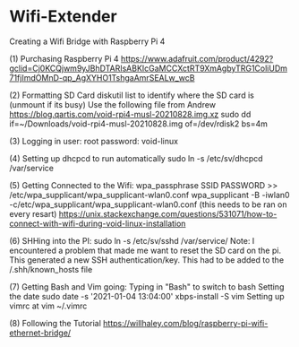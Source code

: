# Wifi-Extender
Creating a Wifi Bridge with Raspberry Pi 4

(1) Purchasing Raspberry Pi 4
https://www.adafruit.com/product/4292?gclid=Cj0KCQjwm9yJBhDTARIsABKIcGaMCCXctRT9XmAgbyTRG1ColiUDm71fjImdOMnD-qp_AgXYHO1TshgaAmrSEALw_wcB

(2) Formatting SD Card
diskutil list to identify where the SD card is (unmount if its busy)
Use the following file from Andrew https://blog.qartis.com/void-rpi4-musl-20210828.img.xz
sudo dd if=~/Downloads/void-rpi4-musl-20210828.img of=/dev/rdisk2 bs=4m 

(3) Logging in
user: root 
password: void-linux

(4) Setting up dhcpcd to run automatically
sudo ln -s /etc/sv/dhcpcd /var/service

(5) Getting Connected to the Wifi:
wpa_passphrase SSID PASSWORD >> /etc/wpa_supplicant/wpa_supplicant-wlan0.conf
wpa_supplicant -B -iwlan0 -c/etc/wpa_supplicant/wpa_supplicant-wlan0.conf (this needs to be ran on every resart)
https://unix.stackexchange.com/questions/531071/how-to-connect-with-wifi-during-void-linux-installation

(6) SHHing into the PI:
sudo ln -s /etc/sv/sshd /var/service/
Note: I encountered a problem that made me want to reset the SD card on the pi. This generated a new SSH authentication/key. This had to be added to the /.shh/known_hosts file

(7) Getting Bash and Vim going:
Typing in "Bash" to switch to bash
Setting the date sudo date -s '2021-01-04 13:04:00'
xbps-install -S vim
Setting up vimrc at vim ~/.vimrc

(8) Following the Tutorial
https://willhaley.com/blog/raspberry-pi-wifi-ethernet-bridge/
